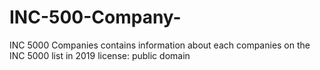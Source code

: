 # INC-500-Company-
INC 5000 Companies contains information about each companies on the INC 5000 list in 2019
license: public domain
